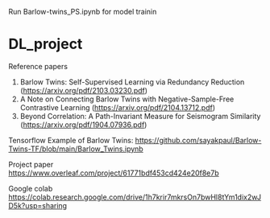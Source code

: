 Run Barlow-twins_PS.ipynb for model trainin

# DL_project

Reference papers
1. Barlow Twins: Self-Supervised Learning via Redundancy Reduction (https://arxiv.org/pdf/2103.03230.pdf) 
2. A Note on Connecting Barlow Twins with Negative-Sample-Free Contrastive Learning (https://arxiv.org/pdf/2104.13712.pdf)
3. Beyond Correlation: A Path-Invariant Measure for Seismogram Similarity (https://arxiv.org/pdf/1904.07936.pdf)

Tensorflow Example of Barlow Twins:
https://github.com/sayakpaul/Barlow-Twins-TF/blob/main/Barlow_Twins.ipynb

Project paper
https://www.overleaf.com/project/61771bdf453cd424e20f8e7b

Google colab
https://colab.research.google.com/drive/1h7krir7mkrsOn7bwHl8tYm1dix2wJD5k?usp=sharing

